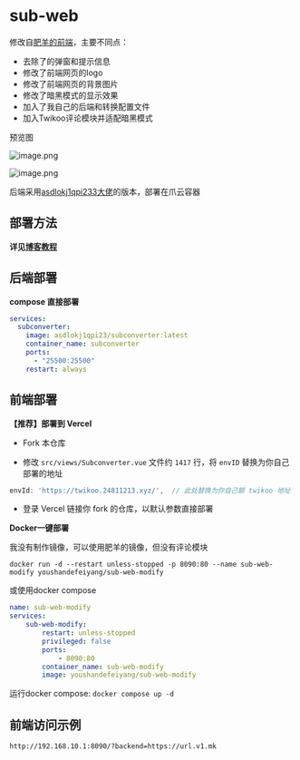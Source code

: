 # sub-web

修改自[肥羊的前端](https://github.com/youshandefeiyang/sub-web-modify)，主要不同点：

- 去除了的弹窗和提示信息
- 修改了前端网页的logo
- 修改了前端网页的背景图片
- 修改了暗黑模式的显示效果
- 加入了我自己的后端和转换配置文件
- 加入Twikoo评论模块并适配暗黑模式

预览图

![image.png](https://b2qq.24811213.xyz/2025-07/1753666376-image.webp)

![image.png](https://b2qq.24811213.xyz/2025-07/1753666439-image.webp)

后端采用[asdlokj1qpi233大佬](https://github.com/asdlokj1qpi233/subconverter)的版本，部署在爪云容器

## 部署方法

**详见[博客教程](https://blog.811520.xyz/post/2025/07/250728-subweb-twikoo/)**

## 后端部署

**compose 直接部署**

```yaml
services:
  subconverter:
    image: asdlokj1qpi23/subconverter:latest
    container_name: subconverter
    ports:
      - "25500:25500"
    restart: always
```

## 前端部署

**【推荐】部署到 Vercel**

- Fork 本仓库

- 修改 `src/views/Subconverter.vue` 文件约 `1417` 行，将 `envID` 替换为你自己部署的地址

```js
envId: 'https://twikoo.24811213.xyz/',  // 此处替换为你自己额 twikoo 地址
```

- 登录 Vercel 链接你 fork 的仓库，以默认参数直接部署


**Docker一键部署**

我没有制作镜像，可以使用肥羊的镜像，但没有评论模块

```
docker run -d --restart unless-stopped -p 8090:80 --name sub-web-modify youshandefeiyang/sub-web-modify
```

或使用docker compose

```yaml
name: sub-web-modify
services:
    sub-web-modify:
        restart: unless-stopped
        privileged: false
        ports:
            - 8090:80
        container_name: sub-web-modify
        image: youshandefeiyang/sub-web-modify
```

运行docker compose: `docker compose up -d`

## 前端访问示例

```
http://192.168.10.1:8090/?backend=https://url.v1.mk
```
